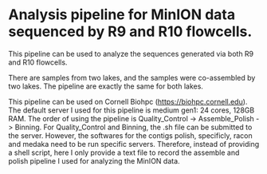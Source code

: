 # Analysis pipeline for MinION data sequenced by R9 and R10 flowcells.
This pipeline can be used to analyze the sequences generated via both R9 and R10 flowcells.

There are samples from two lakes, and the samples were co-assembled by two lakes. The pipeline are exactly the same for both lakes.

This pipeline can be used on Cornell Biohpc (https://biohpc.cornell.edu). The default server I used for this pipeline is medium gen1: 24 cores, 128GB RAM. The order of using the pipeline is Quality_Control -> Assemble_Polish -> Binning. For Quality_Control and Binning, the .sh file can be submitted to the server. However, the softwares for the contigs polish, specificly, racon and medaka need to be run specific servers. Therefore, instead of providing a shell script, here I only provide a text file to record the assemble and polish pipeline I used for analyzing the MinION data.

